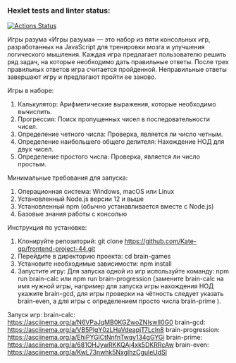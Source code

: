 ### Hexlet tests and linter status:
[![Actions Status](https://github.com/Kate-qp/frontend-project-44/actions/workflows/hexlet-check.yml/badge.svg)](https://github.com/Kate-qp/frontend-project-44/actions)

Игры разума
«Игры разума» — это набор из пяти консольных игр, разработанных на JavaScript для тренировки мозга и улучшения логического мышления. Каждая игра предлагает пользователю решить ряд задач, на которые необходимо дать правильные ответы. После трех правильных ответов игра считается пройденной. Неправильные ответы завершают игру и предлагают пройти ее заново.

Игры в наборе:
1. Калькулятор: Арифметические выражения, которые необходимо вычислить.
2. Прогрессия: Поиск пропущенных чисел в последовательности чисел.
3. Определение четного числа: Проверка, является ли число четным.
4. Определение наибольшего общего делителя: Нахождение НОД для двух чисел.
5. Определение простого числа: Проверка, является ли число простым.

Минимальные требования для запуска:
1. Операционная система: Windows, macOS или Linux
2. Установленный Node.js версии 12 и выше
3. Установленный npm (обычно устанавливается вместе с Node.js)
4. Базовые знания работы с консолью

Инструкция по установке:
1. Клонируйте репозиторий: git clone https://github.com/Kate-qp/frontend-project-44.git
2. Перейдите в директорию проекта: cd brain-games
3. Установите необходимые зависимости: npm install
4. Запустите игру: Для запуска одной из игр используйте команду: npm run brain-calc или npm run brain-progression
(замените brain-calc на имя нужной игры, например для запуска игры нахождения НОД укажите brain-gcd, для игры проверки на чётность следует указать brain-even, а для игры с определением просто числа brain-prime ).

Запуск игр:
brain-calc: https://asciinema.org/a/N6VPaJqMB0KGZwoZNIswII0G0 
brain-gcd: https://asciinema.org/a/VB5PlgY0zLHaVdeapjT7Lcln8
brain-progression: https://asciinema.org/a/EhiPYGlCtNnfnTwqy134gGYGi
brain-prime: https://asciinema.org/a/681OHJywRKKQAj4xk5DKRRcAw
brain-even: https://asciinema.org/a/KwL73nwhk5NxglhzCguleUdSl
